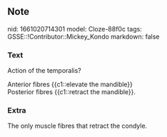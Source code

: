 ## Note
nid: 1661020714301
model: Cloze-88f0c
tags: GSSE::!Contributor::Mickey_Kondo
markdown: false

### Text
Action of the temporalis?
<div>
  Anterior fibres {{c1::elevate the mandible}}
</div>
<div>
  Posterior fibres {{c1::retract the mandible}}.
</div>

### Extra
The only muscle fibres that retract the condyle.
